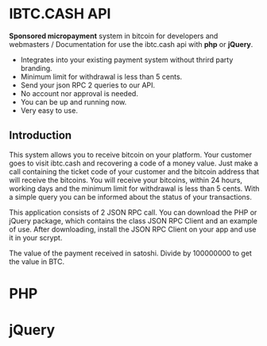 # IBTC.CASH API

**Sponsored micropayment** system in bitcoin for developers and webmasters / Documentation for use the ibtc.cash api with **php** or **jQuery**.

* Integrates into your existing payment system without thrird party branding.
* Minimum limit for withdrawal is less than 5 cents.
* Send your json RPC 2 queries to our API.
* No account nor approval is needed.
* You can be up and running now.
* Very easy to use.

## Introduction




This system allows you to receive bitcoin on your platform. Your customer goes to visit ibtc.cash and recovering a code of a money value. Just make a call containing the ticket code of your customer and the bitcoin address that will receive the bitcoins. You will receive your bitcoins, within 24 hours, working days and the minimum limit for withdrawal is less than 5 cents. With a simple query you can be informed about the status of your transactions.

This application consists of 2 JSON RPC call. You can download the PHP or jQuery package, which contains the class JSON RPC Client and an example of use. After downloading, install the JSON RPC Client on your app and use it in your scrypt.

The value of the payment received in satoshi. Divide by 100000000 to get the value in BTC.

# PHP


# jQuery